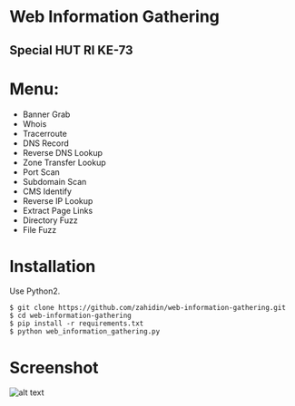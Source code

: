# Web Information Gathering
## Special HUT RI KE-73

# Menu:
- Banner Grab
- Whois
- Tracerroute
- DNS Record
- Reverse DNS Lookup
- Zone Transfer Lookup
- Port Scan
- Subdomain Scan
- CMS Identify
- Reverse IP Lookup
- Extract Page Links
- Directory Fuzz
- File Fuzz

# Installation
Use Python2.
```
$ git clone https://github.com/zahidin/web-information-gathering.git
$ cd web-information-gathering
$ pip install -r requirements.txt
$ python web_information_gathering.py
```
# Screenshot
![alt text](https://www.imageupload.co.uk/images/2018/08/17/hutrifinal4.png)
